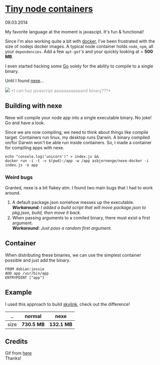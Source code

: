 # [Tiny node containers](/wwc/tiny_node_containers.html)
<div class="date">09.03.2014</div>

My favorite language at the moment is javascipt. It's fun & functional!

Since I'm also working quite a bit with [docker](http://docker.io), I've been frustrated with the size of nodejs docker images. A typical node container holds <code>node</code>, <code>npm</code>, all your <code>dependencies</code>. Add a few <code>apt-get</code>'s and your quickly looking at > **500 MB**.

I even started hacking some [Go](http://golang.org/) solely for the ability to compile to a single binary.

Until I found [nexe](https://github.com/crcn/nexe)...

<img src="https://raw.github.com/jglovier/gifs/gh-pages/excited/ace-ventura-dance.gif" />  
<font color="#999">*I can haz javascript aaaaaaaaaaaand binary???*</font>  

## Building with nexe

Nexe will compile your node app into a single executable binary. No joke! Go and have a look.

Since we are now compiling, we need to think about things like compile target. Containers run linux, my desktop runs Darwin. A binary compiled on/for Darwin won't be able run inside containers. So, I made a container for compiling apps with nexe.

	echo "console.log('unicorn')" > index.js && 
	docker run -i -t -v $(pwd):/app -w /app asbjornenge/nexe-docker -i index.js -o app
	
### Weird bugs

Granted, nexe is a bit flakey atm. I found two main bugs that I had to work around.

1. A default package.json somehow messes up the executable.  
***Workaround:*** *I added a build script that will move package.json to pkg.json, build, then move it back.*
2. When passing arguments to a comiled binary, there must exist a first argument.  
***Workaround:*** *Just pass a random first argument.*

## Container

When distributing these binaries, we can use the simplest container possible and just add the binary.

	FROM debian:jessie
	ADD app /usr/bin/app
	ENTRYPOINT ["app"]
	
## Example

I used this approach to build [skylink](https://github.com/asbjornenge/skylink), check out the difference!

 .. | normal | nexe
-- | -- | --
size  | **730.5 MB** | **132.1 MB**

## Credits

Gif from [here](https://github.com/jglovier/gifs)  
Thanks!